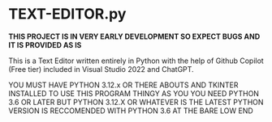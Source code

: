 # TEXT-EDITOR.py

**THIS PROJECT IS IN VERY EARLY DEVELOPMENT SO EXPECT BUGS AND IT IS PROVIDED AS IS**

This is a Text Editor written entirely in Python with the help of Github Copilot (Free tier) included in Visual Studio 2022 and ChatGPT.

YOU MUST HAVE PYTHON 3.12.x OR THERE ABOUTS AND TKINTER INSTALLED TO USE THIS PROGRAM THINGY AS YOU YOU NEED PYTHON 3.6 OR LATER BUT PYTHON 3.12.X OR WHATEVER IS THE LATEST PYTHON VERSION IS RECCOMENDED WITH PYTHON 3.6 AT THE BARE LOW END
